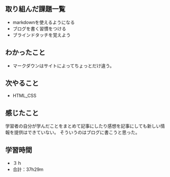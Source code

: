 ## 取り組んだ課題一覧
- markdownを使えるようになる
- ブログを書く習慣をつける
- ブラインドタッチを覚えよう
## わかったこと
- マークダウンはサイトによってちょっとだけ違う。
## 次やること
- HTML_CSS
## 感じたこと
学習者の自分が学んだことをまとめて記事にしたり感想を記事にしても新しい情報を提供はできていない。
そういうのはブログに書こうと思った。
## 学習時間
- ３ｈ 
- 合計：37h29m
